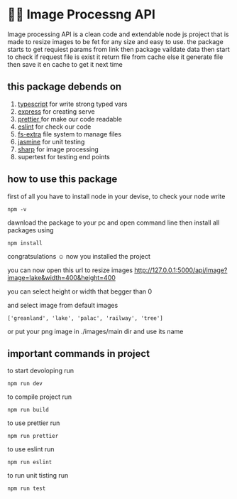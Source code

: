 <h1>👨‍💻 Image Processng API</h1>
<p>
Image processing API is a clean code and extendable  node js project that is made to resize images to be fet for any size and easy to use.
the package starts to get requiest params from link then package vaildate data then start to check if request file is exist it return file from cache else it generate file then save it en cache to get it next time
</p>
<h2>this package debends on </h2>
  <ol>
    <li><a href="typescriptlang.org"> typescript</a> for write strong typed vars </li>
    <li><a href="https://expressjs.com/">express</a> for creating serve</li>
    <li><a href="https://prettier.io/">prettier </a> for make our code readable</li>
    <li><a href="https://eslint.org/">eslint</a> for check our code</li>
    <li><a href="https://www.npmjs.com/package/fs-extra">fs-extra</a> file system to manage files</li>
    <li><a href="https://jasmine.github.io/">jasmine</a> for unit testing</li>
    <li><a href="https://sharp.pixelplumbing.com/">sharp</a> for image processing</li>
    <li><a href="https://www.npmjs.com/package/supertest"></a>supertest for testing end points</li>
  </ol>
<h2>how to use this package</h2>

first of all you have to install node in your devise, to check your node write

```
npm -v
```

dawnload the package to your pc  and open command line then install all packages using

```
npm install
```

congratsulations ☺️ now you installed the project

you can now open this url to resize images http://127.0.0.1:5000/api/image?image=lake&width=400&height=400

you can select height or width that begger than 0

and select image from default images 
```
['greanland', 'lake', 'palac', 'railway', 'tree']
```
or put your png image in ./images/main dir and use its name

<h2>important commands in project </h2>

to start devoloping run
```
npm run dev
```

to compile project run 
```
npm run build
```

to use prettier run
```
npm run prettier
```

to use eslint run
```
npm run eslint
```

to run unit tisting run
```
npm run test
```
